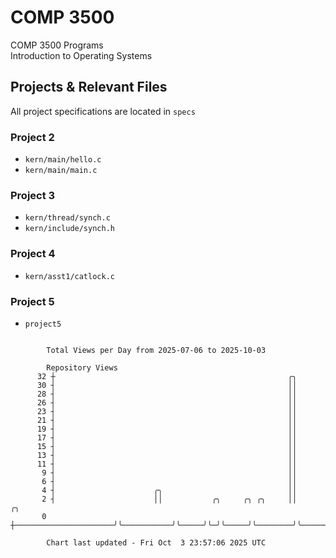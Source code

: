 # COMP 3500
COMP 3500 Programs  
Introduction to Operating Systems  
## Projects & Relevant Files
All project specifications are located in `specs`
### Project 2
- `kern/main/hello.c`
- `kern/main/main.c`
### Project 3
- `kern/thread/synch.c`
- `kern/include/synch.h`
### Project 4
- `kern/asst1/catlock.c`
### Project 5
- `project5`

```

        Total Views per Day from 2025-07-06 to 2025-10-03

        Repository Views
      32 ┼                                                    ╭╮
      30 ┤                                                    ││
      28 ┤                                                    ││
      26 ┤                                                    ││
      23 ┤                                                    ││
      21 ┤                                                    ││
      19 ┤                                                    ││
      17 ┤                                                    ││
      15 ┤                                                    ││
      13 ┤                                                    ││
      11 ┤                                                    ││
       9 ┤                                                    ││
       6 ┤                                                    ││
       4 ┤                      ╭╮                            ││
       2 ┤                      ││           ╭╮     ╭╮ ╭╮     ││        ╭╮
       0 ┼──────────────────────╯╰───────────╯╰─────╯╰─╯╰─────╯╰────────╯╰─────────────────────────

        Chart last updated - Fri Oct  3 23:57:06 2025 UTC
        
```

